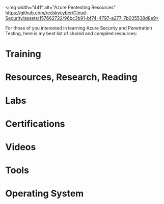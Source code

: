 <img width="441" alt="Azure Pentesting Resources" https://github.com/redskycyber/Cloud-Security/assets/157662722/96bc3b91-bf74-4797-a277-7b035538d8e9>

For those of you interested in learning Azure Security and Penetration Testing, here is my best list of shared and compiled resources:

# Training 


# Resources, Research, Reading


# Labs

# Certifications 

# Videos

# Tools 

# Operating System


